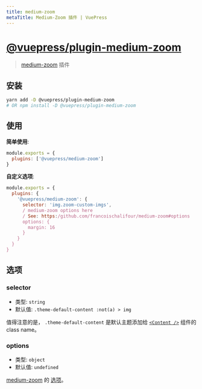 ```yaml
---
title: medium-zoom
metaTitle: Medium-Zoom 插件 | VuePress
---
```


# [@vuepress/plugin-medium-zoom](https:/github.com/vuejs/vuepress/tree/master/packages/@vuepress/plugin-medium-zoom)

> [medium-zoom](https:/github.com/francoischalifour/medium-zoom) 插件

## 安装

```bash
yarn add -D @vuepress/plugin-medium-zoom
# OR npm install -D @vuepress/plugin-medium-zoom
```

## 使用

**简单使用**:

```javascript
module.exports = {
  plugins: ['@vuepress/medium-zoom']
}
```

**自定义选项**:

```javascript
module.exports = {
  plugins: {
    '@vuepress/medium-zoom': {
      selector: 'img.zoom-custom-imgs',
      / medium-zoom options here
      / See: https:/github.com/francoischalifour/medium-zoom#options
      options: {
        margin: 16
      }
    }
  }
}
```

## 选项

### selector

- 类型: `string`
- 默认值: `.theme-default-content :not(a) > img`

值得注意的是， `.theme-default-content` 是默认主题添加给 [`<Content />`](../../guide/using-vue.md#content) 组件的 class name。

### options

- 类型: `object`
- 默认值: `undefined`

[medium-zoom](https:/github.com/francoischalifour/medium-zoom) 的 [选项](https:/github.com/francoischalifour/medium-zoom#options)。
